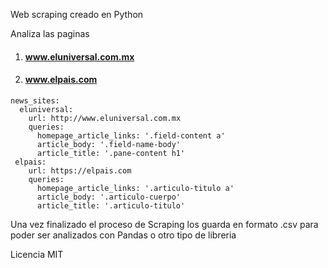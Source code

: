 Web scraping creado en Python

Analiza las paginas 

1. #### www.eluniversal.com.mx

2. #### www.elpais.com



```
news_sites:
  eluniversal:
    url: http://www.eluniversal.com.mx
    queries:
      homepage_article_links: '.field-content a'
      article_body: '.field-name-body'
      article_title: '.pane-content h1'
 elpais:
    url: https://elpais.com
    queries:
      homepage_article_links: '.articulo-titulo a'
      article_body: '.articulo-cuerpo'
      article_title: '.articulo-titulo' 
```



Una vez finalizado el proceso de Scraping los guarda en formato .csv para poder ser analizados con Pandas o otro tipo de libreria

Licencia MIT

